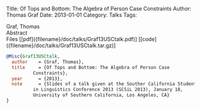 Title: Of Tops and Bottom: The Algebra of Person Case Constraints
Author: Thomas Graf
Date: 2013-01-01
Category: Talks
Tags: 

<div markdown class="authors">
Graf, Thomas
</div>

<div markdown class="abstract">
<span id="abstract-title">Abstract</span>

</div>

<div markdown class="files">
<span id="files-title">Files</span>
[[pdf]({filename}/doc/talks/Graf13USCtalk.pdf)]
[[code]({filename}/doc/talks/Graf13USCtalk.tar.gz)]
</div>

~~~bibtex
@Misc{Graf13USCtalk,
  author	= {Graf, Thomas},
  title		= {Of Tops and Bottom: The Algebra of Person Case
		  Constraints},
  year		= {2013},
  note		= {Slides of a talk given at the Souther California Students
		  in Linguistics Conference 2013 (SCSiL 2013), January 18,
		  University of Southern California, Los Angeles, CA}
}
~~~

